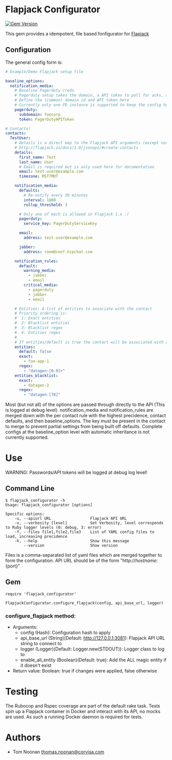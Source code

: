 Flapjack Configurator
=====================

[![Gem Version](https://badge.fury.io/rb/flapjack_configurator.svg)](https://badge.fury.io/rb/flapjack_configurator)

This gem provides a idempotent, file based fonfigurator for [Flapjack](http://flapjack.io)

Configuration
-------------

The general config form is:

```yaml
# Example/Demo Flapjack setup file

baseline_options:
  notification_media:
    # Baseline Pagerduty creds
    # Pagerduty setup takes the domain, a API token to poll for acks, and a service key unique to the Pagerduty service
    # Define the (common) domain id and API token here
    # Currently only one PD instance is supported to keep the config handling easy. (/lazy)
    pagerduty:
      subdomain: foocorp
      token: PagerDutyAPIToken

# Contacts!
contacts:
  TestUser:
    # Details is a direct map to the Flapjack API arguments (except notification related fields)
    # http://flapjack.io/docs/1.0/jsonapi/#create-contacts
    details:
      first_name: Test
      last_name: User
      # Email is required but is only used here for documentation
      email: test.user@example.com
      timezone: MST7MDT

    notification_media:
      defaults:
        # Re-notify every 30 minutes
        interval: 1800
        rollup_threshold: 3

      # Only one of each is allowed in Flapjack 1.x :(
      pagerduty:
        service_key: PagerDutyServiceKey

      email:
        address: test.user@example.com

      jabber:
        address: room@conf.hipchat.com

    notification_rules:
      default:
        warning_media:
          - jabber
          - email
        critical_media:
          - pagerduty
          - jabber
          - email

    # Entities: A list of entities to associate with the contact
    # Priority ordering is:
    #  1: Exact entities
    #  2: Blacklist entities
    #  3: Blacklist regex
    #  4: Entities regex
    #
    # If entities/default is true the contact will be associated with all entities which would otherwise not be associated with any contact.
    entities:
      default: false
      exact:
        - foo-app-1
      regex:
        - "datagen-[0-9]+"
    entities_blacklist:
      exact:
        - datagen-2
      regex:
        - "datagen-[78]"
```

Most (but not all) of the options are passed through directly to the API (This is logged at debug level).
notification_media and notification_rules are merged down with the per contact rule with the highest precidence, contact defaults, and then baseline_options.
The key must be present in the contact to merge to prevent partial settings from being built off defaults.
Complete configs at the baseline_option level with automatic inheritance is not currently supported.

Use
===

WARNING: Passwords/API tokens will be logged at debug log level!

Command Line
------------

```
$ flapjack_configurator -h
Usage: flapjack_configurator [options]

Specific options:
    -u, --apiurl URL                 Flapjack API URL
    -v, --verbosity [level]          Set Verbosity, level corresponds to Ruby logger levels (0: debug, 3: error)
    -f, --files file1,file2,file3    List of YAML config files to load, increasing precidence
    -h, --help                       Show this message
        --version                    Show version
```

Files is a comma-separated list of yaml files which are merged together to form the configuration.
API URL should be of the form "http://${hostname}:${port}"

Gem
---

```
require 'flapjack_configurator'

FlapjackConfigurator.configure_flapjack(config, api_base_url, logger)
```

### configure_flapjack method:

- Arguments:
  - config (Hash): Configuration hash to apply
  - api_base_url (String)(Default: http://127.0.0.1:3081): Flapjack API URL string to connect to
  - logger (Logger)(Default: Logger.new(STDOUT)): Logger class to log to
  - enable_all_entity (Boolean)(Default: true): Add the ALL magic entity if it doesn't exist
- Return value: Boolean: true if changes were applied, false otherwise

Testing
=======

The Rubocop and Rspec coverage are part of the default rake task.
Tests spin up a Flapjack container in Docker and interact with its API, no mocks are used.
As such a running Docker daemon is required for tests.

Authors
=======

- Tom Noonan <thomas.noonan@corvisa.com>

